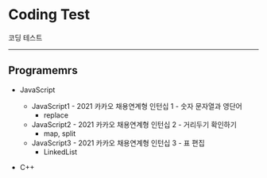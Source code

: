 # Coding Test
코딩 테스트 

------

## Programemrs

- JavaScript
  - JavaScript1 - 2021 카카오 채용연계형 인턴십 1 - 숫자 문자열과 영단어
    - replace
  - JavaScript2 - 2021 카카오 채용연계형 인턴십 2 - 거리두기 확인하기
    - map, split
  - JavaScript3 - 2021 카카오 채용연계형 인턴십 3 - 표 편집
    - LinkedList

- C++

